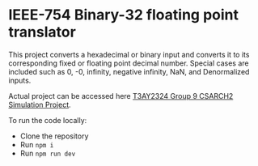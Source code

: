 # IEEE-754 Binary-32 floating point translator 

This project converts a hexadecimal or binary input and converts it to its corresponding fixed or floating point decimal number. Special cases are included such as 0, -0, infinity, negative infinity, NaN, and Denormalized inputs.

Actual project can be accessed here [T3AY2324 Group 9 CSARCH2 Simulation Project](https://christianvtia.github.io/arch2-sp/).

To run the code locally:
- Clone the repository
- Run ```npm i```
- Run ```npm run dev```
